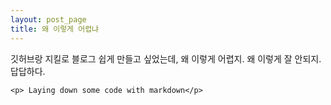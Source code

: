 ```yaml
---
layout: post_page
title: 왜 이렇게 어렵냐
---
```


깃허브랑 지킬로 블로그 쉽게 만들고 싶었는데, 왜 이렇게 어렵지. 왜 이렇게 잘 안되지. 답답하다.

	<p> Laying down some code with markdown</p>
